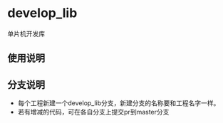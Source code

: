 # develop_lib
单片机开发库


## 使用说明



## 分支说明
* 每个工程新建一个develop_lib分支，新建分支的名称要和工程名字一样。
* 若有增减的代码，可在各自分支上提交pr到master分支



